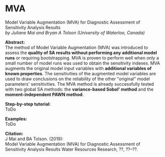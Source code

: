 # MVA

Model Variable Augmentation (MVA) for Diagnostic Assessment of Sensitivity Analysis Results <br>
*by Juliane Mai and Bryan A Tolson (University of Waterloo, Canada)*

**Abstract:**<br>
The method of Model Variable Augmentation (MVA) was introduced to assess the **quality of SA results 
without performing any additional model runs** or requiring bootstrapping. MVA is proven to perform 
well when only a small number of model runs was used to obtain the sensitivity indexes. 
MVA augments the original model input variables with **additional variables of known properties**. 
The sensitivities of the augmented model variables are used to draw conclusions on the reliability 
of the other "original" model parameters' sensitivities. The MVA method is already successfully 
tested with two global SA methods: the **variance-based Sobol' method** and the **moment-independent PAWN method**. 

**Step-by-step tutorial:**<br>
ToDo

**Examples:**<br>
ToDo

**Citation:**<br>
J Mai and BA Tolson. (2019): <br>
Model Variable Augmentation (MVA) for Diagnostic Assessment of Sensitivity Analysis Results
Water Resources Research, ??, ??–??.
